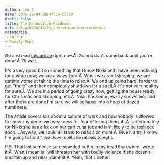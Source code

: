 ```yaml
---
author: court
date: 2006-12-04 20:47:06+00:00
draft: false
title: The Exhaustion Epidemic
url: /blog/2006/12/04/the-exhaustion-epidemic/
categories:
- Culture
- Family News
---
```


Go and read [this article](http://observer.guardian.co.uk/woman/story/0,,1959914,00.html?gusrc=rss&feed=1) right now.Â  Go and don't come back until you're done.Â  I'll wait.

It's a very good bit on something that I know Nikki and I have been noticing for a while now; we are always tired.Â  When we aren't sleeping, we are getting worse at taking the time to relax.Â  We end up going hard, harder to get "there" and then completely shutdown for a spell.Â  It's not very healthy for sure.Â  We are in a period of going crazy now, getting the house ready for Christmas and shopping, etc.Â  Nikki has some jewelry shows too, and after those are done I'm sure we will collapse into a heap of dazed numbness.

The article covers lots about a culture of work and how nobody is allowed to show any perceived weakness for fear of losing their job.Â  Unfortunately for Nikki she has a lock on her particular job and isn't likely to be replaced soon...
Anyway, we could all stand to relax a bit more.Â  Give it a try, I know I'm going to hold Nikki down until she relaxes tonight.

P.S. That last sentence sure sounded better in my head than when I wrote it.Â  What I mean is I will threaten her with bodily violence if she doesn't smarten up and relax, dammit.Â  Yeah, that's better.

